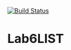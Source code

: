 [![Build Status](https://travis-ci.org/IlyaFLW/Lab6LIST.svg?branch=main)](https://travis-ci.org/IlyaFLW/Lab6LIST)

# Lab6LIST
